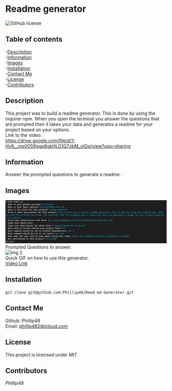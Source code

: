 
# Readme generator  
![GitHub license](https://img.shields.io/badge/license-MIT-blue.svg)  
  
## Table of contents   
-[Description](#Description)   
-[Information](#Information)  
-[Images](#Images)     
-[Installation](#Installation)  
-[Contact Me](#Contact-Me)    
-[License](#License)  
-[Contributors](#Contributors)  

## Description  
This project was to build a readme generator. This is done by using the inquirer npm. When you open the terminal you answer the questions that are prompted then it takes your data and generates a readme for your project based on your options.   
Link to the video:   
https://drive.google.com/file/d/1-Hv9__ms0O59ggp8gkHLG1Q7zbM_oIGq/view?usp=sharing

## Information  
Answer the prompted questions to generate a readme.  

## Images  
![Img 1](./img/readmequestions.png)  
Prompted Questions to answer.  
![Img 2](./img/readme%20generator%20updated.gif)  
Quick GIF on how to use this generator.  
[Video Link](https://drive.google.com/file/d/1-Hv9__ms0O59ggp8gkHLG1Q7zbM_oIGq/view?usp=sharing)  

## Installation     
`git clone git@github.com:Phillip48/Read.md-Generator.git`  

## Contact Me  
Github: Phillip48  
Email: phillip482@icloud.com  

## License
This project is licensed under MIT  

## Contributors  
*Phillip48*  

  
